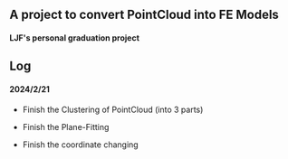 ## A project to convert PointCloud into FE Models

#### LJF's personal graduation project

## Log
#### 2024/2/21
- Finish the Clustering of PointCloud (into 3 parts)

- Finish the Plane-Fitting

- Finish the coordinate changing

